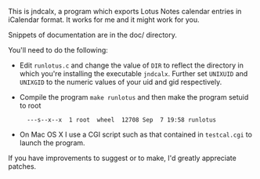 This is jndcalx, a program which exports Lotus Notes calendar entries in
iCalendar format. It works for me and it might work for you. 

Snippets of documentation are in the doc/ directory.

You'll need to do the following:

- Edit `runlotus.c` and change the value of `DIR` to reflect the
  directory in which you're installing the executable `jndcalx`. Further
  set `UNIXUID` and `UNIXGID` to the numeric values of your uid and gid
  respectively. 
- Compile the program `make runlotus` and then make the program setuid
  to root

		---s--x--x  1 root  wheel  12708 Sep  7 19:58 runlotus

- On Mac OS X I use a CGI script such as that contained in `testcal.cgi`
  to launch the program.

If you have improvements to suggest or to make, I'd greatly appreciate
patches.


